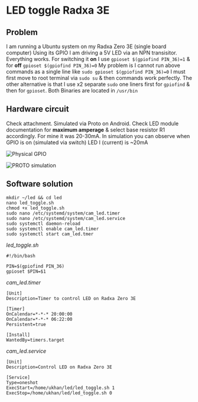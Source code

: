 # LED toggle Radxa 3E

## Problem
I am running a Ubuntu system on my Radxa Zero 3E (single board computer)
Using its GPIO I am driving a 5V LED via an NPN transisitor. Everything works.
For switching it **on** I use `gpioset $(gpiofind PIN_36)=1` & for **off** `gpioset $(gpiofind PIN_36)=0`
My problem is I cannot run above commands as a single line like `sudo gpioset $(gpiofind PIN_36)=0` I must first move to root terminal via `sudo su` & then commands work perfectly. 
The other alternative is that I use x2 separate `sudo` one liners first for `gpiofind` & then for `gpioset`. Both Binaries are located in `/usr/bin`
## Hardware circuit
Check attachment. Simulated via Proto on Android. Check LED module documentation for **maximum amperage** & select base resistor R1 accordingly. For mine it was 20-30mA.
In simulation you can observe when GPIO is on (simulated via switch) LED I (current) is ~20mA

![Physical GPIO](https://i.imgur.com/P72a2eA.jpeg)

![PROTO simulation](https://i.imgur.com/hGTNgh4.jpeg)

## Software solution
```
mkdir ~/led && cd led
nano led_toggle.sh
chmod +x led_toggle.sh
sudo nano /etc/systemd/system/cam_led.timer
sudo nano /etc/systemd/system/cam_led.service
sudo systemctl daemon-reload 
sudo systemctl enable cam_led.timer
sudo systemctl start cam_led.tmer
```

*led_toggle.sh*
```
#!/bin/bash

PIN=$(gpiofind PIN_36)
gpioset $PIN=$1
```
*cam_led.timer*
```
[Unit]
Description=Timer to control LED on Radxa Zero 3E

[Timer]
OnCalendar=*-*-* 20:00:00
OnCalendar=*-*-* 06:22:00
Persistent=true

[Install]
WantedBy=timers.target
```
*cam_led.service*
```
[Unit]
Description=Control LED on Radxa Zero 3E

[Service]
Type=oneshot
ExecStart=/home/ukhan/led/led_toggle.sh 1
ExecStop=/home/ukhan/led/led_toggle.sh 0
```
